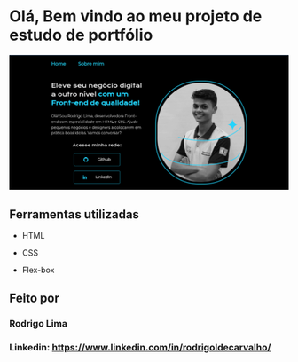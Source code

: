# Olá, Bem vindo ao meu projeto de estudo de portfólio

![image](imgs/bg.png)

## Ferramentas utilizadas

* HTML

* CSS

* Flex-box

## Feito por

### Rodrigo Lima

### Linkedin: <https://www.linkedin.com/in/rodrigoldecarvalho/>
